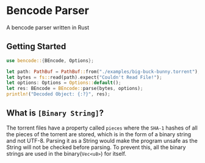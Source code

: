 # Bencode Parser

A bencode parser written in Rust

## Getting Started

```rust
use bencode::{BEncode, Options};

let path: PathBuf = PathBuf::from("./examples/big-buck-bunny.torrent");
let bytes = fs::read(path).expect("Couldn't Read File!");
let options: Options = Options::default();
let res: BEncode = BEncode::parse(bytes, options);
println!("Decoded Object: {:?}", res);
```

## What is `[Binary String]`?

The torrent files have a property called `pieces` where the `SHA-1` hashes of all the pieces of the torrent are stored, which is in the form of a binary string and not UTF-8. Parsing it as a String would make the program unsafe as the String will not be checked before parsing. To prevent this, all the binary strings are used in the binary(`Vec<u8>`) for itself.